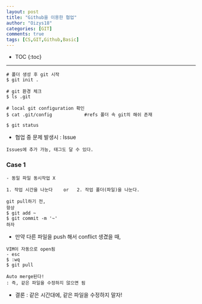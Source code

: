 ```yaml
---
layout: post
title: "Github을 이용한 협업"
author: "Oizys18"
categories: [GIT]
comments: true
tags: [CS,GIT,Github,Basic]
---
```

* TOC
{:toc}
* * *



```
# 폴더 생성 후 git 시작
$ git init .

# git 환경 체크
$ ls .git

# local git configuration 확인
$ cat .git/config            #refs 폴더 속 git의 해쉬 존재

$ git status
```

- 협업 중 문제 발생시 : Issue

```
Issues에 추가 가능, 태그도 달 수 있다.
```

### Case 1

```
- 동일 파일 동시작업 X

1. 작업 시간을 나눈다    or   2. 작업 폴더(파일)을 나눈다.
```

```
git pull하기 전,
항상
$ git add ~
$ git commit -m '~'
하자

```

- 만약 다른 파일을 push 해서 conflict 생겼을 때,

```
VIM이 자동으로 open됨
- esc
$ :wq
$ git pull

Auto merge된다!
: 즉, 같은 파일을 수정하지 않으면 됨
```

- 결론 : 같은 시간대에, 같은 파일을 수정하지 말자!